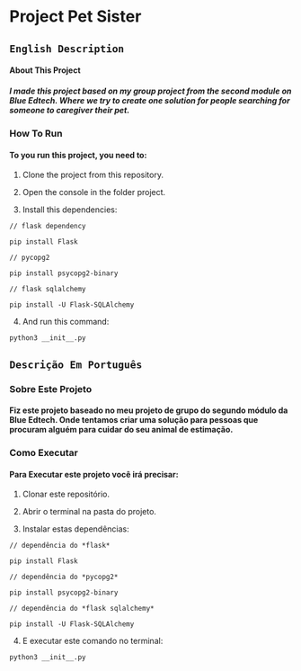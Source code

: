 # Project Pet Sister

## `English Description`

#### About This Project

##### I made this project based on my group project from the second module on Blue Edtech. Where we try to create one solution for people searching for someone to caregiver their pet.

### How To Run

#### To you run this project, you need to:

1. Clone the project from this repository.

2. Open the console in the folder project.

3. Install this dependencies:
```console
// flask dependency

pip install Flask

// pycopg2

pip install psycopg2-binary

// flask sqlalchemy

pip install -U Flask-SQLAlchemy
```

4. And run this command:
```console
python3 __init__.py
```

## `Descrição Em Português`

### Sobre Este Projeto

#### Fiz este projeto baseado no meu projeto de grupo do segundo módulo da Blue Edtech. Onde tentamos criar uma solução para pessoas que procuram alguém para cuidar do seu animal de estimação.

### Como Executar

#### Para Executar este projeto você irá precisar:

1. Clonar este repositório.

2. Abrir o terminal na pasta do projeto.

3. Instalar estas dependências:

```console
// dependência do *flask*

pip install Flask

// dependência do *pycopg2*

pip install psycopg2-binary

// dependência do *flask sqlalchemy*

pip install -U Flask-SQLAlchemy
```
4. E executar este comando no terminal:

```console
python3 __init__.py
```

